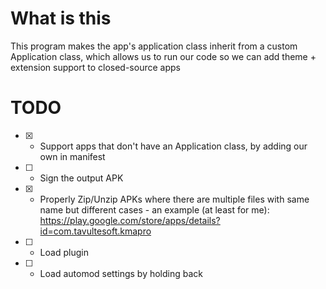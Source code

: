 # What is this

This program makes the app's application class inherit from a custom Application class, which allows us to run our code so we can add theme + extension support to closed-source apps

# TODO
- [x] - Support apps that don't have an Application class, by adding our own in manifest

- [ ] - Sign the output APK

- [x] - Properly Zip/Unzip APKs where there are multiple files with same name but different cases - an example (at least for me): https://play.google.com/store/apps/details?id=com.tavultesoft.kmapro
- [ ] - Load plugin
- [ ] - Load automod settings by holding back

